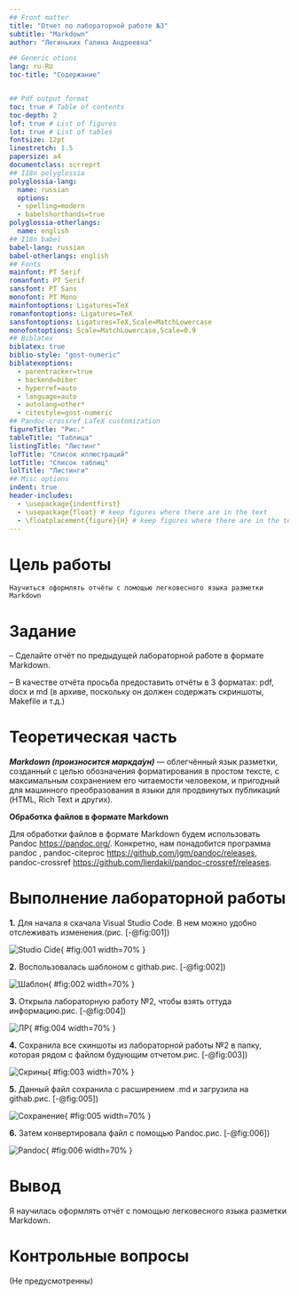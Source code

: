 ```yaml
---
## Front matter
title: "Отчет по лабораторной работе №3"
subtitle: "Markdown"
author: "Легиньких Галина Андреевна"

## Generic otions
lang: ru-RU
toc-title: "Содержание"


## Pdf output format
toc: true # Table of contents
toc-depth: 2
lof: true # List of figures
lot: true # List of tables
fontsize: 12pt
linestretch: 1.5
papersize: a4
documentclass: scrreprt
## I18n polyglossia
polyglossia-lang:
  name: russian
  options:
  - spelling=modern
  - babelshorthands=true
polyglossia-otherlangs:
  name: english
## I18n babel
babel-lang: russian
babel-otherlangs: english
## Fonts
mainfont: PT Serif
romanfont: PT Serif
sansfont: PT Sans
monofont: PT Mono
mainfontoptions: Ligatures=TeX
romanfontoptions: Ligatures=TeX
sansfontoptions: Ligatures=TeX,Scale=MatchLowercase
monofontoptions: Scale=MatchLowercase,Scale=0.9
## Biblatex
biblatex: true
biblio-style: "gost-numeric"
biblatexoptions:
  - parentracker=true
  - backend=biber
  - hyperref=auto
  - language=auto
  - autolang=other*
  - citestyle=gost-numeric
## Pandoc-crossref LaTeX customization
figureTitle: "Рис."
tableTitle: "Таблица"
listingTitle: "Листинг"
lofTitle: "Список иллюстраций"
lotTitle: "Список таблиц"
lolTitle: "Листинги"
## Misc options
indent: true
header-includes:
  - \usepackage{indentfirst}
  - \usepackage{float} # keep figures where there are in the text
  - \floatplacement{figure}{H} # keep figures where there are in the text
---
```


# Цель работы

    Научиться оформлять отчёты с помощью легковесного языка разметки Markdown

# Задание

– Сделайте отчёт по предыдущей лабораторной работе в формате Markdown.

– В качестве отчёта просьба предоставить отчёты в 3 форматах: pdf, docx и md (в архиве,
поскольку он должен содержать скриншоты, Makefile и т.д.)

# Теоретическая часть

***Markdown (произносится маркда́ун)*** — облегчённый язык разметки, созданный с целью обозначения форматирования в простом тексте, с максимальным сохранением его читаемости человеком, и пригодный для машинного преобразования в языки для продвинутых публикаций (HTML, Rich Text и других).

**Обработка файлов в формате Markdown**

Для обработки файлов в формате Markdown будем использовать Pandoc
https://pandoc.org/. Конкретно, нам понадобится программа pandoc ,
pandoc-citeproc https://github.com/jgm/pandoc/releases, pandoc-crossref
https://github.com/lierdakil/pandoc-crossref/releases.

# Выполнение лабораторной работы


**1.** Для начала я скачала Visual Studio Code. В нем можно удобно отслеживать изменения.(рис. [-@fig:001])

![Studio Cide](image/1.png){ #fig:001 width=70% }


**2.** Воспользовалась шаблоном с githab.рис. [-@fig:002])

![Шаблон](image/2.png){ #fig:002 width=70% }



**3.** Открыла лабораторную работу №2, чтобы взять оттуда информацию.рис. [-@fig:004])

![ЛР](image/4.png){ #fig:004 width=70% }


 **4.** Сохранила все скиншоты из лабораторной работы №2 в папку, которая рядом с файлом будующим отчетом.рис. [-@fig:003])

![Скрины](image/3.png){ #fig:003 width=70% }



 **5.** Данный файл сохранила с расширением .md и загрузила на githab.рис. [-@fig:005])
 
![Сохранение](image/5.png){ #fig:005 width=70% }



 **6.** Затем конвертировала файл с помощью Pandoc.рис. [-@fig:006])

![Pandoc](image/6.png){ #fig:006 width=70% }


 # Вывод

 Я научилась оформлять отчёт с помощью легковесного языка разметки Markdown.

 # Контрольные вопросы 

 (Не предусмотренны)
